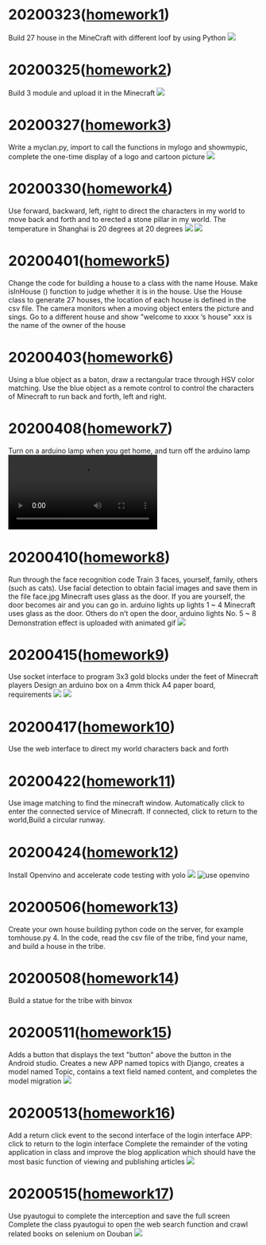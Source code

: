 # 20200323([homework1](https://github.com/shiep18/EIS2020/tree/master/students/zhangyue/homework1))
  Build 27 house in the MineCraft with different loof by using Python
  ![](https://github.com/shiep18/EIS2020/blob/master/students/zhangyue/homework1/homework1.png)
# 20200325([homework2](https://github.com/shiep18/EIS2020/tree/master/students/zhangyue/homework2))
  Build 3 module and upload it in the Minecraft
  ![](https://github.com/shiep18/EIS2020/blob/master/students/zhangyue/homework2/homework2.png)
# 20200327([homework3](https://github.com/shiep18/EIS2020/tree/master/students/zhangyue/homework3))
  Write a myclan.py, import to call the functions in mylogo and showmypic, complete the one-time display of a logo and cartoon picture
  ![](https://github.com/shiep18/EIS2020/blob/master/students/zhangyue/homework3/homework3.png)
# 20200330([homework4](https://github.com/shiep18/EIS2020/tree/master/students/zhangyue/homework4))
  Use forward, backward, left, right to direct the characters in my world to move back and forth and to erected a stone pillar in my world. The temperature in Shanghai is 20 degrees at 20 degrees
  ![](https://github.com/shiep18/EIS2020/blob/master/students/zhangyue/homework4/homework4.png)
  ![](https://github.com/shiep18/EIS2020/blob/master/students/zhangyue/homework4/Theresultofrunningcode.png)
# 20200401([homework5](https://github.com/shiep18/EIS2020/tree/master/students/zhangyue/homework5))
  Change the code for building a house to a class with the name House. Make isInHouse () function to judge whether it is in the house.
  Use the House class to generate 27 houses, the location of each house is defined in the csv file.
  The camera monitors when a moving object enters the picture and sings.
  Go to a different house and show "welcome to xxxx ‘s house" xxx is the name of the owner of the house
  
# 20200403([homework6](https://github.com/shiep18/EIS2020/tree/master/students/zhangyue/homework6))
  Using a blue object as a baton, draw a rectangular trace through HSV color matching.
  Use the blue object as a remote control to control the characters of Minecraft to run back and forth, left and right.
  
# 20200408([homework7](https://github.com/shiep18/EIS2020/tree/master/students/zhangyue/homework7))
  Turn on a arduino lamp when you get home, and turn off the arduino lamp
  ![](https://github.com/shiep18/EIS2020/blob/master/students/zhangyue/homework7/show1.mp4)
# 20200410([homework8](https://github.com/shiep18/EIS2020/tree/master/students/zhangyue/homework8))
  Run through the face recognition code
  Train 3 faces, yourself, family, others (such as cats).
  Use facial detection to obtain facial images and save them in the file face.jpg
  Minecraft uses glass as the door. If you are yourself, the door becomes air and you can go in. arduino lights up lights 1 ~ 4
  Minecraft uses glass as the door. Others do n’t open the door, arduino lights No. 5 ~ 8
  Demonstration effect is uploaded with animated gif
  ![](https://github.com/shiep18/EIS2020/blob/master/students/zhangyue/homework8/Timeline%201%2000_00_00-00_00_30.gif)
# 20200415([homework9](https://github.com/shiep18/EIS2020/tree/master/students/zhangyue/homework9))
  Use socket interface to program 3x3 gold blocks under the feet of Minecraft players
  Design an arduino box on a 4mm thick A4 paper board, requirements
  ![](https://github.com/shiep18/EIS2020/blob/master/students/zhangyue/homework9/socket.png)
  ![](https://github.com/shiep18/EIS2020/blob/master/students/zhangyue/homework9/ardunio.png)
# 20200417([homework10](https://github.com/shiep18/EIS2020/tree/master/students/zhangyue/homework10))
  Use the web interface to direct my world characters back and forth
# 20200422([homework11](https://github.com/shiep18/EIS2020/tree/master/students/zhangyue/homework11))
  Use image matching to find the minecraft window. Automatically click to enter the connected service of Minecraft. If connected, click to return to the world,Build a circular runway.
# 20200424([homework12](https://github.com/shiep18/EIS2020/tree/master/students/zhangyue/homework12))
  Install Openvino and accelerate code testing with yolo
  ![](https://github.com/shiep18/EIS2020/blob/master/students/zhangyue/homework12/%E5%8A%A0%E9%80%9F%E5%89%8D.gif)
  ![use openvino](https://github.com/shiep18/EIS2020/blob/master/students/zhangyue/homework12/%E5%8A%A0%E9%80%9F%E5%90%8E.gif)
# 20200506([homework13](https://github.com/shiep18/EIS2020/tree/master/students/zhangyue/homework13))
  Create your own house building python code on the server, for example tomhouse.py 4. In the code, read the csv file of the tribe, find your name, and build a house in the tribe.
# 20200508([homework14](https://github.com/shiep18/EIS2020/tree/master/students/zhangyue/homework14))
  Build a statue for the tribe with binvox
# 20200511([homework15](https://github.com/shiep18/EIS2020/tree/master/students/zhangyue/homework15))
  Adds a button that displays the text "button" above the button in the Android studio.
  Creates a new APP named topics with Django, creates a model named Topic, contains a text field named content, and completes the model migration
  ![](https://github.com/shiep18/EIS2020/blob/master/students/zhangyue/homework15/app.jpg)
# 20200513([homework16](https://github.com/shiep18/EIS2020/tree/master/students/zhangyue/homework16))
  Add a return click event to the second interface of the login interface APP: click to return to the login interface
  Complete the remainder of the voting application in class and improve the blog application which should have the most basic function of viewing and publishing articles
  ![](https://github.com/shiep18/EIS2020/blob/master/students/zhangyue/homework16/new_test_1.gif)
# 20200515([homework17](https://github.com/shiep18/EIS2020/tree/master/students/zhangyue/homework17))
  Use pyautogui to complete the interception and save the full screen
  Complete the class pyautogui to open the web search function and crawl related books on selenium on Douban
  ![](https://github.com/shiep18/EIS2020/blob/master/students/zhangyue/homework17/douban.gif)

